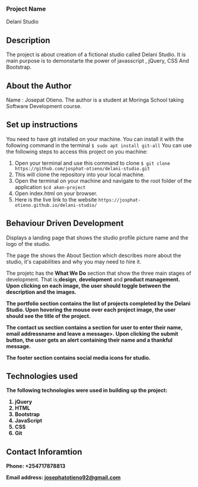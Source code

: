 ### Project Name
 Delani Studio
## Description
 The project is about creation of a fictional studio called Delani Studio. It is main purpose is to demonstarte the power of javasscript , jQuery, CSS And Bootstrap.

## About the Author
Name : Josepat Otieno.
The author is a student at Moringa School taking Software Development course.
## Set up instructions
You need to have git installed on your machine. You can install it with the following command in the terminal
`$ sudo apt install git-all`
You can use the following steps to access this project on you machine:
1. Open your terminal and use this command to clone `$ git clone https://github.com/josphat-otieno/delani-studio.git`
2. This will clone the repository into your local machine.
3. Open the terminal on your machine and navigate to the root folder of the application  `$cd akan-project`
4. Open index.html on your browser.
5. Here is the live link to the website `https://josphat-otieno.github.io/delani-studio/`

## Behaviour Driven Development
<p>Displays a landing page that shows the studio profile picture name and the logo of the studio.</p>
 
  <p>The page the shows the About Section which describes more about the studio, it's capabilities and why you may need to hire it.</p>

  <p>The projetc has the <strong>What We Do</strong> section that show the three main  stages of development. That is;<strong>design</strong>, <strong>development</strong> and <strong>product management<strong>. Upon clicking on each image, the user should toggle between the description and the images.</p>

  <p>The portfolio section contains the list of projects completed by the Delani Studio. Upon hovering the mouse over each project image, the user should see the title of the project.</p>

  <p>The contact us section contains a section for user to enter their <strong>name</strong>,  <strong>email addressname</strong>  and leave a <strong>message</strong>>.
 Upon clicking the submit button, the user gets an alert containing their name and a thankful message.</p>

 <p>The footer section contains social media icons for studio.</p>
    
        
## Technologies used
The following technologies were used in building up the project:
1. jQuery
2. HTML
3. Bootstrap
4. JavaScript
5. CSS
6. Git
## Contact Inforamtion
 Phone: +254717878813

 Email address: josephatotieno92@gmail.com

